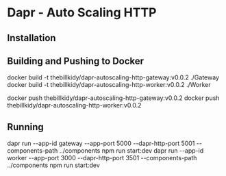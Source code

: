 # Dapr - Auto Scaling HTTP

## Installation

## Building and Pushing to Docker

docker build -t thebillkidy/dapr-autoscaling-http-gateway:v0.0.2 ./Gateway
docker build -t thebillkidy/dapr-autoscaling-http-worker:v0.0.2 ./Worker

docker push thebillkidy/dapr-autoscaling-http-gateway:v0.0.2
docker push thebillkidy/dapr-autoscaling-http-worker:v0.0.2

## Running

dapr run --app-id gateway --app-port 5000 --dapr-http-port 5001 --components-path ../components npm run start:dev
dapr run --app-id worker --app-port 3000 --dapr-http-port 3501 --components-path ../components npm run start:dev